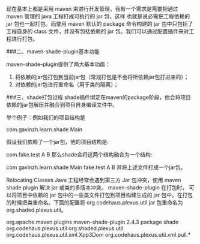 现在基本上都是采用 maven 来进行开发管理，我有一个需求是需要把通过 maven 管理的 java 工程打成可执行的 jar 包，这样
也就是说必需把工程依赖的 jar 包也一起打包。而使用 maven 默认的 package 命令构建的 jar 包中只包括了工程自身的 
class 文件，并没有包括依赖的 jar 包。我们可以通过配置插件来对工程进行打包。

###二、maven-shade-plugin基本功能

maven-shade-plugin提供了两大基本功能：
1. 将依赖的jar包打包到当前jar包（常规打包是不会将所依赖jar包打进来的）；
2. 对依赖的jar包进行重命名（用于类的隔离）；

###三、shade打包过程
shade插件绑定在maven的package阶段，他会将项目依赖的jar包解压并融合到项目自身编译文件中。

举个例子：例如我们的项目结构是

com.gavinzh.learn.shade
    Main
	
假设我们依赖了一个jar包，他的项目结构是:

com.fake.test
    A
    B
那么shade会将这两个结构融合为一个结构:

com
    gavinzh.learn.shade
        Main
    fake.test
        A
        B
并将上述文件打成一个jar包。


Relocating Classes
Java 工程经常会遇到第三方 Jar 包冲突，使用 maven shade plugin 解决 jar 或类的多版本冲突。 maven-shade-plugin 在打包时，
可以将项目中依赖的 jar 包中的一些类文件打包到项目构建生成的 jar 包中，在打包的时候把类重命名。下面的配置将 org.codehaus.plexus.util jar 
包重命名为 org.shaded.plexus.util。


  <build>
    <plugins>
      <plugin>
        <groupId>org.apache.maven.plugins</groupId>
        <artifactId>maven-shade-plugin</artifactId>
        <version>2.4.3</version>
        <executions>
          <execution>
            <phase>package</phase>
            <goals>
              <goal>shade</goal>
            </goals>
            <configuration>
              <relocations>
                <relocation>
                  <pattern>org.codehaus.plexus.util</pattern>
                  <shadedPattern>org.shaded.plexus.util</shadedPattern>
                  <excludes>
                    <exclude>org.codehaus.plexus.util.xml.Xpp3Dom</exclude>
                    <exclude>org.codehaus.plexus.util.xml.pull.*</exclude>
                  </excludes>
                </relocation>
              </relocations>
            </configuration>
          </execution>
        </executions>
      </plugin>
    </plugins>
  </build>
